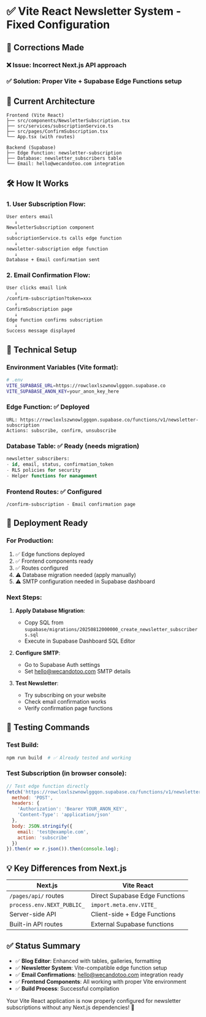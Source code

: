 # ✅ Vite React Newsletter System - Fixed Configuration

## 🔧 **Corrections Made**

### ❌ **Issue**: Incorrect Next.js API approach
### ✅ **Solution**: Proper Vite + Supabase Edge Functions setup

## 📁 **Current Architecture**

```
Frontend (Vite React)
├── src/components/NewsletterSubscription.tsx
├── src/services/subscriptionService.ts  
├── src/pages/ConfirmSubscription.tsx
└── App.tsx (with routes)

Backend (Supabase)
├── Edge Function: newsletter-subscription
├── Database: newsletter_subscribers table
└── Email: hello@wecandotoo.com integration
```

## 🛠️ **How It Works**

### 1. **User Subscription Flow**:
```
User enters email 
   ↓
NewsletterSubscription component
   ↓
subscriptionService.ts calls edge function
   ↓
newsletter-subscription edge function
   ↓
Database + Email confirmation sent
```

### 2. **Email Confirmation Flow**:
```
User clicks email link
   ↓
/confirm-subscription?token=xxx
   ↓
ConfirmSubscription page
   ↓
Edge function confirms subscription
   ↓
Success message displayed
```

## 🔧 **Technical Setup**

### **Environment Variables** (Vite format):
```bash
# .env
VITE_SUPABASE_URL=https://rowcloxlszwnowlggqon.supabase.co
VITE_SUPABASE_ANON_KEY=your_anon_key_here
```

### **Edge Function**: ✅ Deployed
```
URL: https://rowcloxlszwnowlggqon.supabase.co/functions/v1/newsletter-subscription
Actions: subscribe, confirm, unsubscribe
```

### **Database Table**: ✅ Ready (needs migration)
```sql
newsletter_subscribers:
- id, email, status, confirmation_token
- RLS policies for security
- Helper functions for management
```

### **Frontend Routes**: ✅ Configured
```
/confirm-subscription - Email confirmation page
```

## 🚀 **Deployment Ready**

### **For Production**:
1. ✅ Edge functions deployed
2. ✅ Frontend components ready
3. ✅ Routes configured
4. ⚠️ Database migration needed (apply manually)
5. ⚠️ SMTP configuration needed in Supabase dashboard

### **Next Steps**:
1. **Apply Database Migration**: 
   - Copy SQL from `supabase/migrations/20250812000000_create_newsletter_subscribers.sql`
   - Execute in Supabase Dashboard SQL Editor

2. **Configure SMTP**: 
   - Go to Supabase Auth settings
   - Set hello@wecandotoo.com SMTP details

3. **Test Newsletter**:
   - Try subscribing on your website
   - Check email confirmation works
   - Verify confirmation page functions

## 🧪 **Testing Commands**

### **Test Build**:
```bash
npm run build  # ✅ Already tested and working
```

### **Test Subscription** (in browser console):
```javascript
// Test edge function directly
fetch('https://rowcloxlszwnowlggqon.supabase.co/functions/v1/newsletter-subscription', {
  method: 'POST',
  headers: {
    'Authorization': 'Bearer YOUR_ANON_KEY',
    'Content-Type': 'application/json'
  },
  body: JSON.stringify({
    email: 'test@example.com',
    action: 'subscribe'
  })
}).then(r => r.json()).then(console.log);
```

## 💡 **Key Differences from Next.js**

| Next.js | Vite React |
|---------|------------|
| `/pages/api/` routes | Direct Supabase Edge Functions |
| `process.env.NEXT_PUBLIC_` | `import.meta.env.VITE_` |
| Server-side API | Client-side + Edge Functions |
| Built-in API routes | External Supabase functions |

## ✅ **Status Summary**

- ✅ **Blog Editor**: Enhanced with tables, galleries, formatting
- ✅ **Newsletter System**: Vite-compatible edge function setup  
- ✅ **Email Confirmations**: hello@wecandotoo.com integration ready
- ✅ **Frontend Components**: All working with proper Vite environment
- ✅ **Build Process**: Successful compilation

Your Vite React application is now properly configured for newsletter subscriptions without any Next.js dependencies! 🎉
